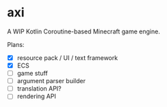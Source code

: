 # axi

A WIP Kotlin Coroutine-based Minecraft game engine.

Plans:
- [x] resource pack / UI / text framework
- [x] ECS
- [ ] game stuff
- [ ] argument parser builder
- [ ] translation API?
- [ ] rendering API

